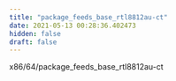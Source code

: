 ```yaml
---
title: "package_feeds_base_rtl8812au-ct"
date: 2021-05-13 00:28:36.402473
hidden: false
draft: false
---
```


x86/64/package_feeds_base_rtl8812au-ct

